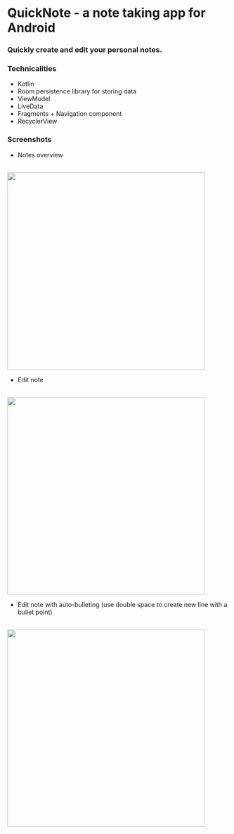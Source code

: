 # QuickNote - a note taking app for Android
### Quickly create and edit your personal notes. 
### Technicalities
* Kotlin
* Room persistence library for storing data
* ViewModel
* LiveData
* Fragments + Navigation component
* RecyclerView 

### Screenshots
* Notes overview <br><br>
<img src="https://i.imgur.com/Q228ELd.png" height="450px">

* Edit note <br><br>
<img src="https://i.imgur.com/yQfJzs2.png" height="450px">

* Edit note with auto-bulleting (use double space to create new line with a bullet point) <br><br>
<img src="https://i.imgur.com/ZzJdjs5.png" height="450px">